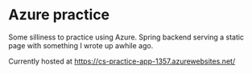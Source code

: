 # Azure practice

Some silliness to practice using Azure.  Spring backend serving a static page with something I wrote up awhile ago.

Currently hosted at https://cs-practice-app-1357.azurewebsites.net/
